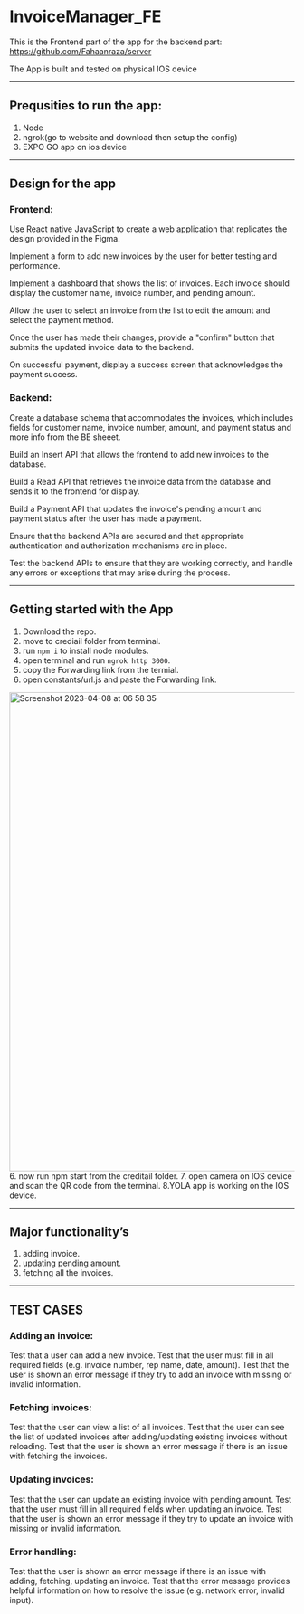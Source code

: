 # InvoiceManager_FE

This is the Frontend part of the app
for the backend part: https://github.com/Fahaanraza/server

The App is built and tested on physical IOS device

---

## Prequsities to run the app:
1. Node
2. ngrok(go to website and download then setup the config)
3. EXPO GO app on ios device

---
## Design for the app
### Frontend:

Use React native JavaScript to create a web application that replicates the design provided in the Figma.

Implement a form to add new invoices by the user for better testing and performance.

Implement a dashboard that shows the list of invoices. Each invoice should display the customer name, invoice number, and pending amount.

Allow the user to select an invoice from the list to edit the amount and select the payment method.

Once the user has made their changes, provide a "confirm" button that submits the updated invoice data to the backend.

On successful payment, display a success screen that acknowledges the payment success.

### Backend:

Create a database schema that accommodates the invoices, which includes fields for customer name, invoice number, amount, and payment status and more info from the BE sheeet.

Build an Insert API that allows the frontend to add new invoices to the database.

Build a Read API that retrieves the invoice data from the database and sends it to the frontend for display.

Build a Payment API that updates the invoice's pending amount and payment status after the user has made a payment.

Ensure that the backend APIs are secured and that appropriate authentication and authorization mechanisms are in place.

Test the backend APIs to ensure that they are working correctly, and handle any errors or exceptions that may arise during the process.




---

## Getting started with the App

1. Download the repo.
2. move to crediail folder from terminal.
3. run `npm i` to install node modules.
4. open terminal and run `ngrok http 3000`.
5. copy the Forwarding link from the termial.
5. open constants/url.js and paste the Forwarding link.
<img width="847" alt="Screenshot 2023-04-08 at 06 58 35" src="https://user-images.githubusercontent.com/47321056/230697416-6a0869b5-d246-477e-8513-31d4def3a1c2.png">
6. now run npm start from the creditail folder.
7. open camera on IOS device and scan the QR code from the terminal.
8.YOLA app is working on the IOS device.

---
## Major functionality’s 
1. adding invoice.
2. updating pending amount.
3. fetching all the invoices.

---
## TEST CASES

### Adding an invoice:
Test that a user can add a new invoice.
Test that the user must fill in all required fields (e.g. invoice number, rep name, date, amount).
Test that the user is shown an error message if they try to add an invoice with missing or invalid information.

### Fetching invoices:
Test that the user can view a list of all invoices.
Test that the user can see the list of updated invoices after adding/updating existing invoices without reloading.
Test that the user is shown an error message if there is an issue with fetching the invoices.

### Updating invoices:
Test that the user can update an existing invoice with pending amount.
Test that the user must fill in all required fields when updating an invoice.
Test that the user is shown an error message if they try to update an invoice with missing or invalid information.

### Error handling:
Test that the user is shown an error message if there is an issue with adding, fetching, updating an invoice.
Test that the error message provides helpful information on how to resolve the issue (e.g. network error, invalid input).












